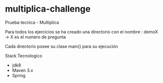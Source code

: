 # multiplica-challenge
 Prueba tecnica - Multiplica

Para todos los ejercicios se ha creado una directorio con el nombre : 
demoX -> X es el numero de pregunta

Cada directorio posee su clase main() para su ejecución

Stack Tecnologico

 - jdk8
 - Maven 3.x
 - Spring 
